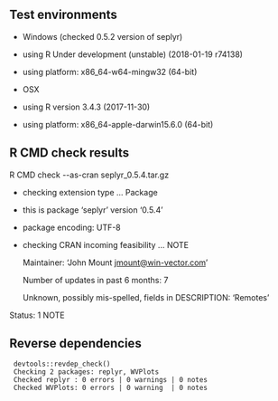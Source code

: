 

## Test environments

  * Windows (checked 0.5.2 version of seplyr)
  * using R Under development (unstable) (2018-01-19 r74138)
  * using platform: x86_64-w64-mingw32 (64-bit)

  * OSX
  * using R version 3.4.3 (2017-11-30)
  * using platform: x86_64-apple-darwin15.6.0 (64-bit)

 

## R CMD check results

R CMD check --as-cran seplyr_0.5.4.tar.gz 

  * checking extension type ... Package
  * this is package ‘seplyr’ version ‘0.5.4’
  * package encoding: UTF-8
  * checking CRAN incoming feasibility ... NOTE

    Maintainer: ‘John Mount <jmount@win-vector.com>’

    Number of updates in past 6 months: 7

    Unknown, possibly mis-spelled, fields in DESCRIPTION:
      ‘Remotes’


Status: 1 NOTE

## Reverse dependencies

     devtools::revdep_check()
     Checking 2 packages: replyr, WVPlots
     Checked replyr : 0 errors | 0 warnings | 0 notes
     Checked WVPlots: 0 errors | 0 warning  | 0 notes


